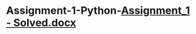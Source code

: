 # Assignment-1-Python-[Assignment_1 - Solved.docx](https://github.com/Rohan2694/Assignment-1-Python-/files/11553033/Assignment_1.-.Solved.docx)
